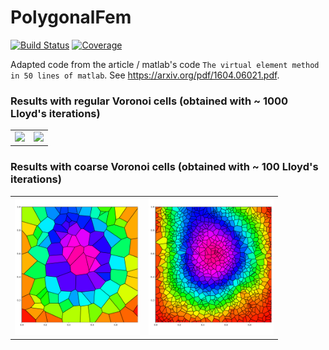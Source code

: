 # PolygonalFem

[![Build Status](https://travis-ci.com/edljk/PolygonalFem.jl.svg?branch=main)](https://travis-ci.com/edljk/PolygonalFem.jl)
[![Coverage](https://codecov.io/gh/edljk/PolygonalFem.jl/branch/main/graph/badge.svg)](https://codecov.io/gh/edljk/PolygonalFem.jl)

Adapted code from the article / matlab's code `The virtual element method in 50 lines of matlab`. See https://arxiv.org/pdf/1604.06021.pdf.

### Results with regular Voronoi cells (obtained with ~ 1000 Lloyd's iterations)
<table>
<tr>
    <td>
        <img src="https://user-images.githubusercontent.com/14992507/147603571-bb214ddc-2c5f-406c-aff6-e7e4810f6269.png" style=width:200px>
     </td>
     <td>
         <img src="https://user-images.githubusercontent.com/14992507/147603595-a5d61609-8b81-4a62-b9ff-86fccec29967.png"  style=width:200px>
    </td>
</tr>
</table>

### Results with coarse Voronoi cells (obtained with ~ 100 Lloyd's iterations)

<table>
<tr>
    <td>
        <img src="https://github.com/edljk/PolygonalFem.jl/blob/main/test/figures/squarepolmesh_coarse_100.png" style=width:200px>
     </td>
     <td>
         <img src="https://github.com/edljk/PolygonalFem.jl/blob/main/test/figures/squarepolmesh_coarse_1000.png"  style=width:200px>
    </td>
</tr>
</table>